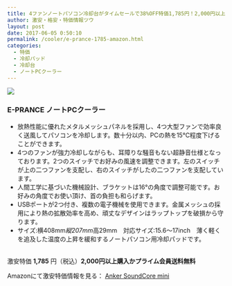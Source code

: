 ```yaml
---
title: 4ファンノートパソコン冷却台がタイムセールで38%OFF特価1,785円！2,000円以上で送料無料！
author: 激安・格安・特価情報ツウ
layout: post
date: 2017-06-05 0:50:10
permalink: /cooler/e-prance-1785-amazon.html
categories:
  - 特価
  - 冷却パッド
  - 冷却台
  - ノートPCクーラー
---
```


<div class="img-bg2 img_L">
<a target="_blank"  href="https://www.amazon.co.jp/gp/product/B013QRN40G/ref=as_li_tl?ie=UTF8&camp=247&creative=1211&creativeASIN=B013QRN40G&linkCode=as2&tag=tokkajohotsu-22&linkId=7d4a78f0a64c399b2f85eb844c84886d"><img border="0" src="//ws-fe.amazon-adsystem.com/widgets/q?_encoding=UTF8&MarketPlace=JP&ASIN=B013QRN40G&ServiceVersion=20070822&ID=AsinImage&WS=1&Format=_SL250_&tag=tokkajohotsu-22" ></a><img src="//ir-jp.amazon-adsystem.com/e/ir?t=tokkajohotsu-22&l=am2&o=9&a=B013QRN40G" width="1" height="1" border="0" alt="" style="border:none !important; margin:0px !important;" />
</div>

### E-PRANCE ノートPCクーラー
<!--more-->

* 放熱性能に優れたメタルメッシュパネルを採用し、4つ大型ファンで効率良く送風してパソコンを冷却します。数十分以内、PCの熱を15℃程度下げることができます。
* 4つのファンが強力冷却しながらも、耳障りな騒音もない超静音仕様となっております。2つのスイッチでお好みの風速を調整できます。左のスイッチが上の二つファンを支配し、右のスイッチがしたの二つファンを支配しています。
* 人間工学に基づいた機械設計、ブラケットは16°の角度で調整可能です。お好みの角度でお使い頂け、首の負担も和らげます。
* USBポートが2つ付き、複数の電子機械を使用できます。金属メッシュの採用により熱の拡散効率を高め、頑丈なデザインはラップトップを破損から守ります。
* サイズ:横408mm*縦207mm*高29mm　対応サイズ:15.6～17inch　薄く軽くを追及した温度の上昇を緩和するノートパソコン用冷却パッドです。

<br clear="all" />激安特価 <span class="tokka-price"><strong>1,785</strong></span> 円（税込）**2,000円以上購入かプライム会員送料無料**

Amazonにて激安特価情報を見る： <span class="fs150p"><a href="https://www.amazon.co.jp/gp/product/B013QRN40G/ref=as_li_tl?ie=UTF8&camp=247&creative=1211&creativeASIN=B013QRN40G&linkCode=as2&tag=tokkajohotsu-22&linkId=7d4a78f0a64c399b2f85eb844c84886d" target="_blank">Anker SoundCore mini</a></span>

